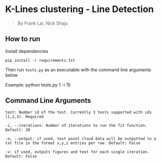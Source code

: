 # K-Lines clustering - Line Detection
> By Frank Lai, Nick Shaju

## How to run
Install dependencies 
```
pip install -r requirements.txt
```
Then run ```tests.py``` as an executable with the command line arguments below

Example:
python tests.py 1 -i 15

## Command Line Arguments
```
test: Number id of the test. Currently 3 tests supported with ids [1,2,3]. Required

-i, --iterations: Number of iterations to run the fit function. Default: 20

-o, --output: if used, test point cloud data will be outputted to a txt file in the format x,y,z entries per row. Default: False

-v: if used, outputs figures and text for each single iteration. Default: False
```